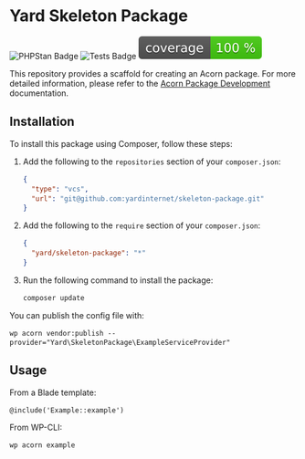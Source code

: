 # Yard Skeleton Package

![PHPStan Badge](https://github.com/yardinternet/skeleton-package/actions/workflows/phpstan.yml/badge.svg)
![Tests Badge](https://github.com/yardinternet/skeleton-package/actions/workflows/run-tests.yml/badge.svg)
![Code Coverage Badge](https://raw.githubusercontent.com/yardinternet/skeleton-package/image-data/coverage.svg?token=GHSAT0AAAAAACCCLHCHPGQPDQY4ZPYYW2NGZTJOGFA)

This repository provides a scaffold for creating an Acorn package. For more detailed information, please refer to the [Acorn Package Development](https://roots.io/acorn/docs/package-development/) documentation.

## Installation

To install this package using Composer, follow these steps:

1. Add the following to the `repositories` section of your `composer.json`:

    ```json
    {
      "type": "vcs",
      "url": "git@github.com:yardinternet/skeleton-package.git"
    }
    ```

2. Add the following to the `require` section of your `composer.json`:

    ```json
    {
      "yard/skeleton-package": "*"
    }
    ```

3. Run the following command to install the package:

    ```sh
    composer update
    ```

You can publish the config file with:

```shell
wp acorn vendor:publish --provider="Yard\SkeletonPackage\ExampleServiceProvider"
```

## Usage

From a Blade template:

```blade
@include('Example::example')
```

From WP-CLI:

```shell
wp acorn example
```
